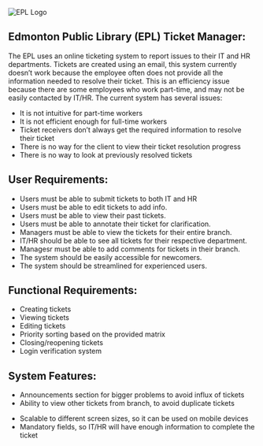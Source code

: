 ![EPL Logo](https://d34rompce3lx70.cloudfront.net/wp-content/uploads/sites/18/2015/11/DesktopLogo_190x105.png?v=1485363292148536324014853632403)
## __Edmonton Public Library (EPL) Ticket Manager__:

The EPL uses an online ticketing system to report issues to their IT and HR departments. Tickets are created using an email, this system currently doesn’t work because the employee often does not provide all the information needed to resolve their ticket. This is an efficiency issue because there are some employees who work part-time, and may not be easily contacted by IT/HR. The current system has several issues: 
  - It is not intuitive for part-time workers 
  - It is not efficient enough for full-time workers 
  - Ticket receivers don’t always get the required information to resolve their ticket
  - There is no way for the client to view their ticket resolution progress 
  - There is no way to look at previously resolved tickets


## __User Requirements__:

* Users must be able to submit tickets to both IT and HR
* Users must be able to edit tickets to add info.
* Users must be able to view their past tickets.
* Users must be able to annotate their ticket for clarification.
* Managers must be able to view the tickets for their entire branch.
* IT/HR should be able to see all tickets for their respective department.
* Managesr must be able to add comments for tickets in their branch.
* The system should be easily accessible for newcomers.
* The system should be streamlined for experienced users.


## __Functional Requirements__:

- Creating tickets
- Viewing tickets 
- Editing tickets
- Priority sorting based on the provided matrix
- Closing/reopening tickets
- Login verification system


## __System Features__:

* Announcements section for bigger problems to avoid influx of tickets
* Ability to view other tickets from branch, to avoid duplicate tickets
- Scalable to different screen sizes, so it can be used on mobile devices
- Mandatory fields, so IT/HR will have enough information to complete the ticket



